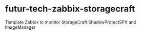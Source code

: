 # futur-tech-zabbix-storagecraft
 Template Zabbix to monitor StorageCraft ShadowProtectSPX and ImageManager
